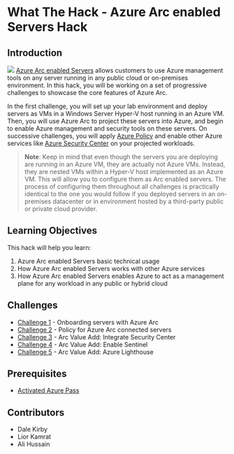 # What The Hack - Azure Arc enabled Servers Hack

## Introduction
 ![](./img/image1.png)
 [Azure Arc enabled Servers](https://docs.microsoft.com/en-us/azure/azure-arc/servers/overview) allows customers to use Azure management tools on any server running in any public cloud or on-premises environment. In this hack, you will be working on a set of progressive challenges to showcase the core features of Azure Arc. 
 
 In the first challenge, you will set up your lab environment and deploy servers as VMs in a Windows Server Hyper-V host running in an Azure VM. Then, you will use Azure Arc to project these servers into Azure, and begin to enable Azure management and security tools on these servers. On successive challenges, you will apply [Azure Policy](https://docs.microsoft.com/en-us/azure/governance/policy/overview) and enable other Azure services like [Azure Security Center](https://docs.microsoft.com/en-us/azure/security-center/) on your projected workloads.

   >**Note**: Keep in mind that even though the servers you are deploying are running in an Azure VM, they are actually not Azure VMs. Instead, they are nested VMs within a Hyper-V host implemented as an Azure VM. This will allow you to configure them as Arc enabled servers. The process of configuring them throughout all challenges is practically identical to the one you would follow if you deployed servers in an on-premises datacenter or in environment hosted by a third-party public or private cloud provider. 

## Learning Objectives

This hack will help you learn:

1. Azure Arc enabled Servers basic technical usage
2. How Azure Arc enabled Servers works with other Azure services
3. How Azure Arc enabled Servers enables Azure to act as a management plane for any workload in any public or hybrid cloud

## Challenges
 - [Challenge 1](./Student/challenge01.md) - Onboarding servers with Azure Arc
 - [Challenge 2](./Student/challenge02.md) - Policy for Azure Arc connected servers
 - [Challenge 3](./Student/challenge03.md) - Arc Value Add: Integrate Security Center
 - [Challenge 4](./Student/challenge04.md) - Arc Value Add: Enable Sentinel
 - [Challenge 5](./Student/challenge05.md) - Arc Value Add: Azure Lighthouse 
 

## Prerequisites
- [Activated Azure Pass](https://www.microsoftazurepass.com/Home/HowTo)


## Contributors
- Dale Kirby
- Lior Kamrat
- Ali Hussain
